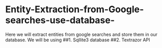 # Entity-Extraction-from-Google-searches-use-database-
Here we will extract entities from google searches and store them in our database.
We will be using 
##1. Sqllite3 database
##2. Textrazor API

